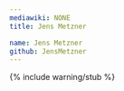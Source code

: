 ```yaml
---
mediawiki: NONE
title: Jens Metzner

name: Jens Metzner
github: JensMetzner
---
```


{% include warning/stub %}

